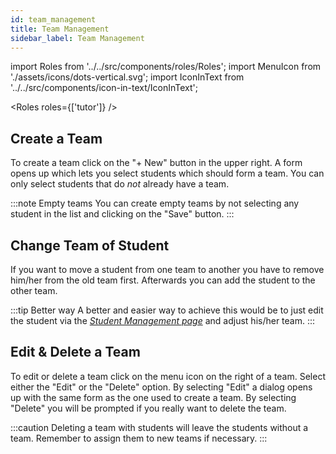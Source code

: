 ```yaml
---
id: team_management
title: Team Management
sidebar_label: Team Management
---
```


import Roles from '../../src/components/roles/Roles';
import MenuIcon from './assets/icons/dots-vertical.svg';
import IconInText from '../../src/components/icon-in-text/IconInText';

<Roles roles={['tutor']} />

## Create a Team

To create a team click on the "+ New" button in the upper right. A form opens up which lets you select students which should form a team. You can only select students that do _not_ already have a team.

:::note Empty teams
You can create empty teams by not selecting any student in the list and clicking on the "Save" button.
:::

## Change Team of Student

If you want to move a student from one team to another you have to remove him/her from the old team first. Afterwards you can add the student to the other team.

:::tip Better way
A better and easier way to achieve this would be to just edit the student via the [_Student Management page_](./student_management) and adjust his/her team.
:::

## Edit & Delete a Team

To edit or delete a team click on the menu icon <IconInText icon={MenuIcon} /> on the right of a team. Select either the "Edit" or the "Delete" option. By selecting "Edit" a dialog opens up with the same form as the one used to create a team. By selecting "Delete" you will be prompted if you really want to delete the team.

:::caution
Deleting a team with students will leave the students without a team. Remember to assign them to new teams if necessary.
:::
